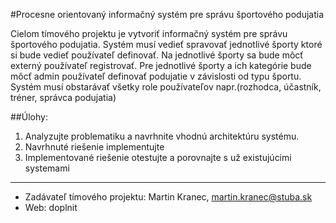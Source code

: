 #Procesne orientovaný informačný systém pre správu športového podujatia

Cielom tímového projektu je vytvoriť informačný systém pre správu športového podujatia. Systém musí vedieť spravovať jednotlivé športy ktoré si bude vedieť používateľ definovať. Na jednotlivé športy sa bude môcť externý používateľ registrovať. Pre jednotlivé športy a ich kategórie bude môcť admin používateľ definovať podujatie v závislosti od typu športu. Systém musí obstarávať všetky role používateľov napr.(rozhodca, účastník, tréner, správca podujatia)

##Úlohy:
1. Analyzujte problematiku a navrhnite vhodnú architektúru systému.
2. Navrhnuté riešenie implementujte
3. Implementované riešenie otestujte a porovnajte s už existujúcimi systemami
---
* Zadávateľ tímového projektu: Martin Kranec, martin.kranec@stuba.sk
* Web: doplnit
